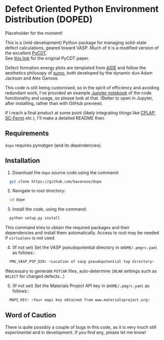 # **D**efect **O**riented **P**ython **E**nvironment **D**istribution (DOPED)
Placeholder for the moment!


This is a (mid-development) Python package for managing solid-state defect calculations,
geared toward VASP. Much of it is a modified version of the excellent [PyCDT](https://bitbucket.org/mbkumar/pycdt).  
See [this link](https://www.sciencedirect.com/science/article/pii/S0010465518300079) for the original PyCDT paper.

Defect formation energy plots are templated from [AIDE](https://github.com/SMTG-UCL/aide) and follow the aesthetics
philosopy of [sumo](https://smtg-ucl.github.io/sumo/), both developed by the dynamic duo Adam Jackson and Alex Ganose.

This code is still being customised, so in the spirit of efficiency 
and avoiding redundant work, I've provided an example 
[Jupyter notebook](dope_Example_Notebook.ipynb)
of the code functionality and usage, 
so please look at that. (Better to open in Jupyter, after installing, rather than with GitHub preview).

If I reach a final product at some point 
(likely integrating things like [CPLAP](https://github.com/jbuckeridge/cplap), 
[SC-Fermi](https://github.com/jbuckeridge/sc-fermi) etc.),
 I'll make a detailed README then.


## Requirements
`dope` requires pymatgen (and its dependencies).

## Installation
1.  Download the `dope` source code using the command:
```bash
  git clone https://github.com/kavanase/dope
```
2.  Navigate to root directory:
```bash
  cd dope
```
3.  Install the code, using the command:
```bash
  python setup.py install
```
This command tries to obtain the required packages and their dependencies and install them automatically.
Access to root may be needed if ``virtualenv`` is not used.

4.  (If not set) Set the VASP pseudopotential directory in `$HOME/.pmgrc.yaml` as follows::
```bash
  PMG_VASP_PSP_DIR: <Location of vasp pseudopotential top directory>
```
(Necessary to generate `POTCAR` files, auto-determine `INCAR` settings such as `NELECT` for charged defects...)

5.  (If not set) Set the Materials Project API key in `$HOME/.pmgrc.yaml` as follows::
```bash
  MAPI_KEY: <Your mapi key obtained from www.materialsproject.org>
```

## Word of Caution
There is quite possibly a couple of bugs in this code, as it is very much still experimental and in development.
If you find any, please let me know!
